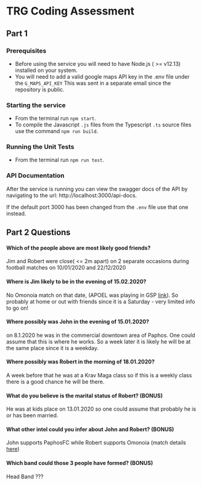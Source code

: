 # TRG Coding Assessment
## Part 1 
### Prerequisites
- Before using the service you will need to have Node.js ( >= v12.13) installed on your system. 
- You will need to add a valid google maps API key in the .env file under the `G_MAPS_API_KEY` This was sent in a separate email since the repository is public.
### Starting the service
- From the terminal run `npm start`.
- To compile the Javascript `.js` files from the Typescript `.ts` source files use the command `npm run build`.

### Running the Unit Tests
- From the terminal run `npm run test`.


### API Documentation
After the service is running you can view the swagger docs of the API by navigating to the url:
http://localhost:3000/api-docs.

If the default port 3000 has been changed from the `.env` file use that one instead.

## Part 2 Questions

#### Which of the people above are most likely good friends?
Jim and Robert were close( <= 2m apart) on 2 separate occasions during football matches on 10/01/2020 and 22/12/2020

#### Where is Jim likely to be in the evening of 15.02.2020?
No Omonoia match on that date, (APOEL was playing in GSP [link](https://www.worldfootball.net/schedule/cyp-first-division-2019-2020-spieltag/20/)).
So probably at home or out with friends since it is a Saturday - very limited info to go on!  

#### Where possibly was John in the evening of 15.01.2020?
on 8.1.2020 he was in the commercial downtown area of Paphos. One could assume that
this is where he works. So a week later it is likely he will be at the same place
since it is a weekday.

#### Where possibly was Robert in the morning of 18.01.2020?
A week before that he was at a Krav Maga class so if this is a weekly class there is a
good chance he will be there.

#### What do you believe is the marital status of Robert? (BONUS)
He was at kids place on 13.01.2020 so one could assume that probably he is or has been married.

#### What other intel could you infer about John and Robert? (BONUS)
John supports PaphosFC while Robert supports Omonoia (match details [here](https://www.worldfootball.net/schedule/cyp-first-division-2019-2020-spieltag/16/))

#### Which band could those 3 people have formed? (BONUS)
Head Band ???

